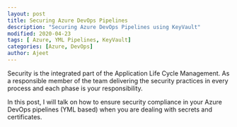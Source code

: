 ```yaml
---
layout: post
title: Securing Azure DevOps Pipelines
description: "Securing Azure DevOps Pipelines using KeyVault"
modified: 2020-04-23
tags: [ Azure, YML Pipelines, KeyVault]
categories: [Azure, DevOps]
author: Ajeet
---
```


Security is the integrated part of the Application Life Cycle Management. As a responsible member of the team delivering the security practices in every process and each phase is your responsibility.

In this post, I will talk on how to ensure security compliance in your Azure DevOps pipelines (YML based) when you are dealing with secrets and certificates.